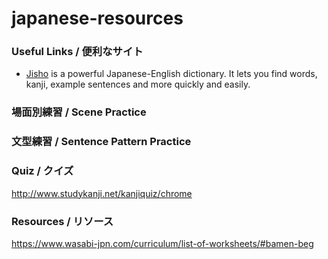 # japanese-resources

### Useful Links / 便利なサイト
- [Jisho](https://jisho.org/) is a powerful Japanese-English dictionary. It lets you find words, kanji, example sentences and more quickly and easily.

### 場面別練習 / Scene Practice

### 文型練習 / Sentence Pattern Practice

### Quiz / クイズ
http://www.studykanji.net/kanjiquiz/chrome

### Resources / リソース
https://www.wasabi-jpn.com/curriculum/list-of-worksheets/#bamen-beg

